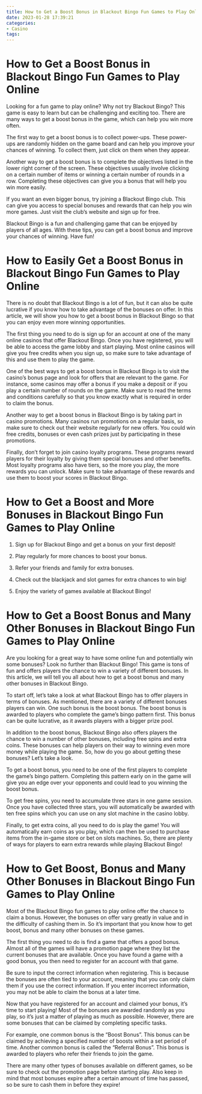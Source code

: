 ```yaml
---
title: How to Get a Boost Bonus in Blackout Bingo Fun Games to Play Online
date: 2023-01-28 17:39:21
categories:
- Casino
tags:
---
```



#  How to Get a Boost Bonus in Blackout Bingo Fun Games to Play Online

Looking for a fun game to play online? Why not try Blackout Bingo? This game is easy to learn but can be challenging and exciting too. There are many ways to get a boost bonus in the game, which can help you win more often.

The first way to get a boost bonus is to collect power-ups. These power-ups are randomly hidden on the game board and can help you improve your chances of winning. To collect them, just click on them when they appear.

Another way to get a boost bonus is to complete the objectives listed in the lower right corner of the screen. These objectives usually involve clicking on a certain number of items or winning a certain number of rounds in a row. Completing these objectives can give you a bonus that will help you win more easily.

If you want an even bigger bonus, try joining a Blackout Bingo club. This can give you access to special bonuses and rewards that can help you win more games. Just visit the club’s website and sign up for free.

Blackout Bingo is a fun and challenging game that can be enjoyed by players of all ages. With these tips, you can get a boost bonus and improve your chances of winning. Have fun!

#  How to Easily Get a Boost Bonus in Blackout Bingo Fun Games to Play Online

There is no doubt that Blackout Bingo is a lot of fun, but it can also be quite lucrative if you know how to take advantage of the bonuses on offer. In this article, we will show you how to get a boost bonus in Blackout Bingo so that you can enjoy even more winning opportunities.

The first thing you need to do is sign up for an account at one of the many online casinos that offer Blackout Bingo. Once you have registered, you will be able to access the game lobby and start playing. Most online casinos will give you free credits when you sign up, so make sure to take advantage of this and use them to play the game.

One of the best ways to get a boost bonus in Blackout Bingo is to visit the casino’s bonus page and look for offers that are relevant to the game. For instance, some casinos may offer a bonus if you make a deposit or if you play a certain number of rounds on the game. Make sure to read the terms and conditions carefully so that you know exactly what is required in order to claim the bonus.

Another way to get a boost bonus in Blackout Bingo is by taking part in casino promotions. Many casinos run promotions on a regular basis, so make sure to check out their website regularly for new offers. You could win free credits, bonuses or even cash prizes just by participating in these promotions.

Finally, don’t forget to join casino loyalty programs. These programs reward players for their loyalty by giving them special bonuses and other benefits. Most loyalty programs also have tiers, so the more you play, the more rewards you can unlock. Make sure to take advantage of these rewards and use them to boost your scores in Blackout Bingo.

#  How to Get a Boost and More Bonuses in Blackout Bingo Fun Games to Play Online

1. Sign up for Blackout Bingo and get a bonus on your first deposit!

2. Play regularly for more chances to boost your bonus.

3. Refer your friends and family for extra bonuses.

4. Check out the blackjack and slot games for extra chances to win big!

5. Enjoy the variety of games available at Blackout Bingo!

#  How to Get a Boost Bonus and Many Other Bonuses in Blackout Bingo Fun Games to Play Online

Are you looking for a great way to have some online fun and potentially win some bonuses? Look no further than Blackout Bingo! This game is tons of fun and offers players the chance to win a variety of different bonuses. In this article, we will tell you all about how to get a boost bonus and many other bonuses in Blackout Bingo.

To start off, let’s take a look at what Blackout Bingo has to offer players in terms of bonuses. As mentioned, there are a variety of different bonuses players can win. One such bonus is the boost bonus. The boost bonus is awarded to players who complete the game’s bingo pattern first. This bonus can be quite lucrative, as it awards players with a bigger prize pool.

In addition to the boost bonus, Blackout Bingo also offers players the chance to win a number of other bonuses, including free spins and extra coins. These bonuses can help players on their way to winning even more money while playing the game. So, how do you go about getting these bonuses? Let’s take a look.

To get a boost bonus, you need to be one of the first players to complete the game’s bingo pattern. Completing this pattern early on in the game will give you an edge over your opponents and could lead to you winning the boost bonus.

To get free spins, you need to accumulate three stars in one game session. Once you have collected three stars, you will automatically be awarded with ten free spins which you can use on any slot machine in the casino lobby.

Finally, to get extra coins, all you need to do is play the game! You will automatically earn coins as you play, which can then be used to purchase items from the in-game store or bet on slots machines. So, there are plenty of ways for players to earn extra rewards while playing Blackout Bingo!

#  How to Get Boost, Bonus and Many Other Bonuses in Blackout Bingo Fun Games to Play Online

Most of the Blackout Bingo fun games to play online offer the chance to claim a bonus. However, the bonuses on offer vary greatly in value and in the difficulty of cashing them in. So it’s important that you know how to get boost, bonus and many other bonuses on these games.

The first thing you need to do is find a game that offers a good bonus. Almost all of the games will have a promotion page where they list the current bonuses that are available. Once you have found a game with a good bonus, you then need to register for an account with that game.

Be sure to input the correct information when registering. This is because the bonuses are often tied to your account, meaning that you can only claim them if you use the correct information. If you enter incorrect information, you may not be able to claim the bonus at a later time.

Now that you have registered for an account and claimed your bonus, it’s time to start playing! Most of the bonuses are awarded randomly as you play, so it’s just a matter of playing as much as possible. However, there are some bonuses that can be claimed by completing specific tasks.

For example, one common bonus is the “Boost Bonus”. This bonus can be claimed by achieving a specified number of boosts within a set period of time. Another common bonus is called the “Referral Bonus”. This bonus is awarded to players who refer their friends to join the game.

There are many other types of bonuses available on different games, so be sure to check out the promotion page before starting play. Also keep in mind that most bonuses expire after a certain amount of time has passed, so be sure to cash them in before they expire!